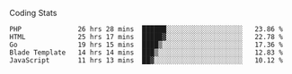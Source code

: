 Coding Stats
<!--START_SECTION:waka-->

```text
PHP              26 hrs 28 mins  ██████░░░░░░░░░░░░░░░░░░░   23.86 %
HTML             25 hrs 17 mins  █████▓░░░░░░░░░░░░░░░░░░░   22.78 %
Go               19 hrs 15 mins  ████▒░░░░░░░░░░░░░░░░░░░░   17.36 %
Blade Template   14 hrs 14 mins  ███▒░░░░░░░░░░░░░░░░░░░░░   12.83 %
JavaScript       11 hrs 13 mins  ██▓░░░░░░░░░░░░░░░░░░░░░░   10.12 %
```

<!--END_SECTION:waka-->
